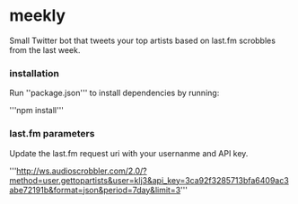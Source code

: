 # meekly
Small Twitter bot that tweets your top artists based on last.fm scrobbles from the last week.

### installation

Run ''package.json''' to install dependencies by running:

'''npm install'''

### last.fm parameters

Update the last.fm request uri with your usernanme and API key.

'''http://ws.audioscrobbler.com/2.0/?method=user.gettopartists&user=klj3&api_key=3ca92f3285713bfa6409ac3abe72191b&format=json&period=7day&limit=3'''
